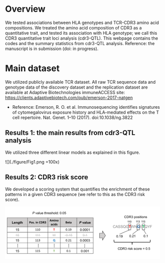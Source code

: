 # Overview
We tested associations between HLA genotypes and TCR-CDR3 amino acid compositions. We treated the amino acid composition of CDR3 as a quantitative trait, and tested its association with HLA genotype; we call this CDR3 quantitative trait loci analysis (cdr3-QTL). This webpage contains the codes and the summary statistics from cdr3-QTL analysis. 
Reference: the manuscript is in submission (doi: in progress).

# Main dataset
We utilized publicly available TCR dataset. All raw TCR sequence data and genotype data of the discovery dataset and the replication dataset are available at Adaptive Biotechnologies immuneACCESS site: https://clients.adaptivebiotech.com/pub/emerson-2017-natgen
- Reference: Emerson, R. O. et al. Immunosequencing identifies signatures of cytomegalovirus exposure history and HLA-mediated effects on the T cell repertoire. Nat. Genet. 1–10 (2017). doi:10.1038/ng.3822

## Results 1: the main results from cdr3-QTL analysis
We utilized three different linear models as explained in this figure.

![](./figure/Fig1.png =100x)

## Results 2: CDR3 risk score
We developed a scoring system that quantifies the enrichment of these patterns in a given CDR3 sequence (we refer to this as the CDR3 risk score).

![image](./figure/Fig2.png)


